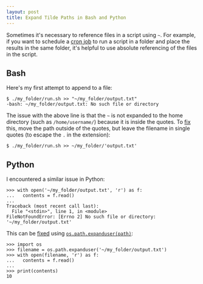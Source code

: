 ```yaml
---
layout: post
title: Expand Tilde Paths in Bash and Python
---
```


Sometimes it's necessary to reference files in a script using `~`. For example, if you want to schedule a [cron job](https://en.wikipedia.org/wiki/Cron) to run a script in a folder and place the results in the same folder, it's helpful to use absolute referencing of the files in the script.

## Bash

Here's my first attempt to append to a file:

```
$ ./my_folder/run.sh >> "~/my_folder/output.txt"
-bash: ~/my_folder/output.txt: No such file or directory
```

The issue with the above line is that the `~` is not expanded to the home directory (such as `/home/username/`) because it is inside the quotes. To [fix](https://stackoverflow.com/questions/36623731/bash-script-echo-returns-error-no-such-file-or-directory) this, move the path outside of the quotes, but leave the filename in single quotes (to escape the `.` in the extension):

```
$ ./my_folder/run.sh >> ~/my_folder/'output.txt'
```

## Python

I encountered a similar issue in Python:

```
>>> with open('~/my_folder/output.txt', 'r') as f:
...   contents = f.read()
...
Traceback (most recent call last):
  File "<stdin>", line 1, in <module>
FileNotFoundError: [Errno 2] No such file or directory: '~/my_folder/output.txt'
```

This can be [fixed](https://stackoverflow.com/questions/2057045/pythons-os-makedirs-doesnt-understand-in-my-path) using [`os.path.expanduser(path)`](https://docs.python.org/3/library/os.path.html#os.path.expanduser):

```
>>> import os
>>> filename = os.path.expanduser('~/my_folder/output.txt')
>>> with open(filename, 'r') as f:
...   contents = f.read()
...
>>> print(contents)
10
```
